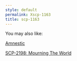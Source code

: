 ```yaml
---
style: default
permalink: Xscp-1163
title: scp-1163
---
```

You may also like:

[Amnestic](http://scp-wiki.net/amnestic)

[SCP-2198: Mourning The World](http://scp-wiki.net/scp-2198)
